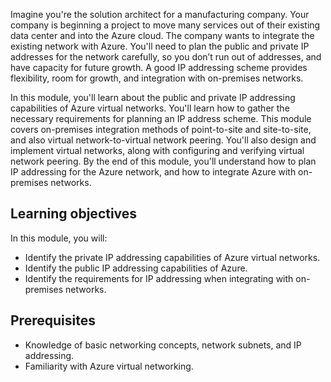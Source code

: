 Imagine you're the solution architect for a manufacturing company. Your company is beginning a project to move many services out of their existing data center and into the Azure cloud. The company wants to integrate the existing network with Azure. You'll need to plan the public and private IP addresses for the network carefully, so you don’t run out of addresses, and have capacity for future growth. A good IP addressing scheme provides flexibility, room for growth, and integration with on-premises networks.

In this module, you'll learn about the public and private IP addressing capabilities of Azure virtual networks. You'll learn how to gather the necessary requirements for planning an IP address scheme. This module covers on-premises integration methods of point-to-site and site-to-site, and also virtual network-to-virtual network peering. You'll also design and implement virtual networks, along with configuring and verifying virtual network peering. By the end of this module, you'll understand how to plan IP addressing for the Azure network, and how to integrate Azure with on-premises networks.

## Learning objectives

In this module, you will:

- Identify the private IP addressing capabilities of Azure virtual networks.
- Identify the public IP addressing capabilities of Azure.
- Identify the requirements for IP addressing when integrating with on-premises networks.

## Prerequisites

- Knowledge of basic networking concepts, network subnets, and IP addressing.
- Familiarity with Azure virtual networking.
